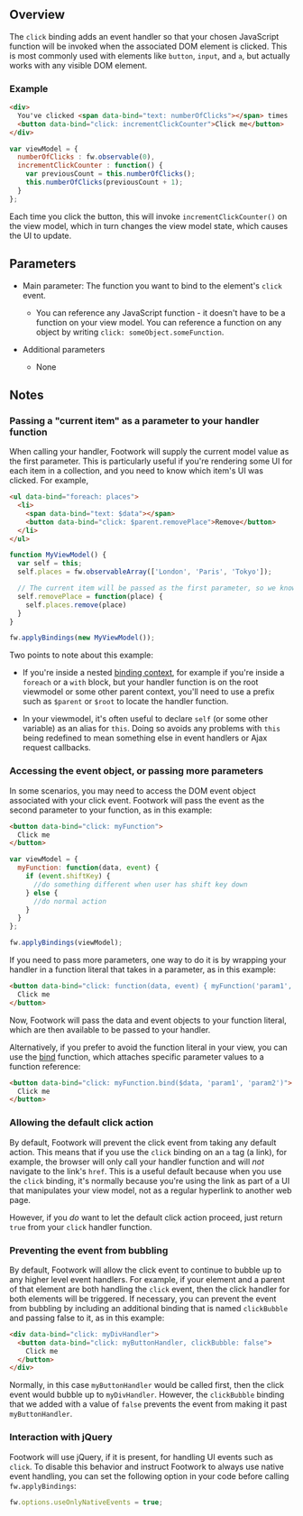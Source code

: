 ## Overview

The `click` binding adds an event handler so that your chosen JavaScript function will be invoked when the associated DOM element is clicked. This is most commonly used with elements like `button`, `input`, and `a`, but actually works with any visible DOM element.

### Example

```html
<div>
  You've clicked <span data-bind="text: numberOfClicks"></span> times
  <button data-bind="click: incrementClickCounter">Click me</button>
</div>
```

```javascript
var viewModel = {
  numberOfClicks : fw.observable(0),
  incrementClickCounter : function() {
    var previousCount = this.numberOfClicks();
    this.numberOfClicks(previousCount + 1);
  }
};
```

Each time you click the button, this will invoke `incrementClickCounter()` on the view model, which in turn changes the view model state, which causes the UI to update.

## Parameters

  * Main parameter: The function you want to bind to the element's `click` event.

      * You can reference any JavaScript function - it doesn't have to be a function on your view model. You can reference a function on any object by writing `click: someObject.someFunction`.

  * Additional parameters

     * None

## Notes

### Passing a "current item" as a parameter to your handler function

When calling your handler, Footwork will supply the current model value as the first parameter. This is particularly useful if you're rendering
some UI for each item in a collection, and you need to know which item's UI was clicked. For example,

```html
<ul data-bind="foreach: places">
  <li>
    <span data-bind="text: $data"></span>
    <button data-bind="click: $parent.removePlace">Remove</button>
  </li>
</ul>
```

```javascript
function MyViewModel() {
  var self = this;
  self.places = fw.observableArray(['London', 'Paris', 'Tokyo']);

  // The current item will be passed as the first parameter, so we know which place to remove
  self.removePlace = function(place) {
    self.places.remove(place)
  }
}

fw.applyBindings(new MyViewModel());
```

Two points to note about this example:

 * If you're inside a nested [binding context](binding-context.md), for example if you're inside a `foreach` or a `with` block, but your handler function is on the root viewmodel or some other parent context, you'll need to use a prefix such as `$parent` or `$root` to locate the handler function.

 * In your viewmodel, it's often useful to declare `self` (or some other variable) as an alias for `this`. Doing so avoids any problems
   with `this` being redefined to mean something else in event handlers or Ajax request callbacks.

### Accessing the event object, or passing more parameters

In some scenarios, you may need to access the DOM event object associated with your click event. Footwork will pass the event as the second parameter to your function, as in this example:

```html
<button data-bind="click: myFunction">
  Click me
</button>
```

```javascript
var viewModel = {
  myFunction: function(data, event) {
    if (event.shiftKey) {
      //do something different when user has shift key down
    } else {
      //do normal action
    }
  }
};

fw.applyBindings(viewModel);
```

If you need to pass more parameters, one way to do it is by wrapping your handler in a function literal that takes in a parameter, as in this example:

```html
<button data-bind="click: function(data, event) { myFunction('param1', 'param2', data, event) }">
  Click me
</button>
```

Now, Footwork will pass the data and event objects to your function literal, which are then available to be passed to your handler.

Alternatively, if you prefer to avoid the function literal in your view, you can use the [bind](https://developer.mozilla.org/en/JavaScript/Reference/Global_Objects/Function/bind) function, which attaches specific parameter values to a function reference:

```html
<button data-bind="click: myFunction.bind($data, 'param1', 'param2')">
  Click me
</button>
```

### Allowing the default click action

By default, Footwork will prevent the click event from taking any default action. This means that if you use the `click` binding on an `a` tag (a link), for example, the browser will only call your handler function and will *not* navigate to the link's `href`. This is a useful default because when you use the `click` binding, it's normally because you're using the link as part of a UI that manipulates your view model, not as a regular hyperlink to another web page.

However, if you *do* want to let the default click action proceed, just return `true` from your `click` handler function.

### Preventing the event from bubbling

By default, Footwork will allow the click event to continue to bubble up to any higher level event handlers.  For example, if your element and a parent of that element are both handling the `click` event, then the click handler for both elements will be triggered.  If necessary, you can prevent the event from bubbling by including an additional binding that is named `clickBubble` and passing false to it, as in this example:

```html
<div data-bind="click: myDivHandler">
  <button data-bind="click: myButtonHandler, clickBubble: false">
    Click me
  </button>
</div>
```

Normally, in this case `myButtonHandler` would be called first, then the click event would bubble up to `myDivHandler`.  However, the `clickBubble` binding that we added with a value of `false` prevents the event from making it past `myButtonHandler`.

### Interaction with jQuery

Footwork will use jQuery, if it is present, for handling UI events such as `click`. To disable this behavior and instruct Footwork to always use native event handling, you can set the following option in your code before calling `fw.applyBindings`:

```javascript
fw.options.useOnlyNativeEvents = true;
```
